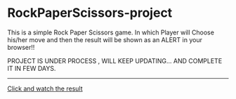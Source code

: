 # RockPaperScissors-project


This is a simple Rock Paper Scissors game. In which Player will Choose his/her move and then the result
will be shown as an ALERT in your browser!! <br>


PROJECT IS UNDER PROCESS , WILL KEEP UPDATING... AND COMPLETE IT IN FEW DAYS. <br><hr>

<a href="https://shubh-rps.netlify.app">Click and watch the result</a>